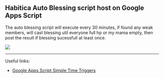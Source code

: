 ## Habitica Auto Blessing script host on Google Apps Script

The auto blessing script will execute every 30 minutes, if found any weak members, will cast blessing util everyone full hp or my mama empty, then post the result if blessing sucessfull at least once.

![](https://i.imgur.com/ZWfGek1.png)

----

Useful links:

- [Google Apps Script Simple Time Triggers](https://www.youtube.com/watch?v=MiWfaCNRzsA)
 
